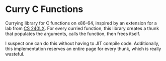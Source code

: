# Curry C Functions

Currying library for C functions on x86-64, inspired by an extension for a lab
from [CS 240LX][1]. For every curried function, this library creates a thunk
that populates the arguments, calls the function, then frees itself.

I suspect one can do this without having to JIT compile code. Additionally, this
implementation reserves an entire page for every thunk, which is really
wasteful.

[1]: https://github.com/dddrrreee/cs240lx-24spr/tree/main/labs/5-jit-derive
